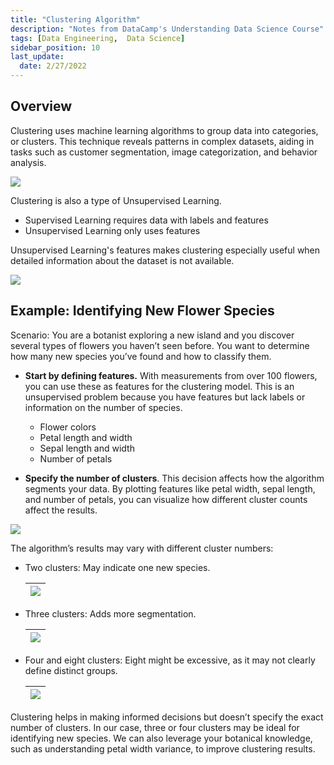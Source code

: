 ```yaml
---
title: "Clustering Algorithm"
description: "Notes from DataCamp's Understanding Data Science Course"
tags: [Data Engineering,  Data Science]
sidebar_position: 10
last_update:
  date: 2/27/2022
---
```


## Overview 

Clustering uses machine learning algorithms to group data into categories, or clusters. This technique reveals patterns in complex datasets, aiding in tasks such as customer segmentation, image categorization, and behavior analysis.

<div class="img-center"> 

![](/img/docs/data-engg-clustering-algorithm.png)

</div>

Clustering is also a type of Unsupervised Learning. 

- Supervised Learning requires data with labels and features
- Unsupervised Learning only uses features

Unsupervised Learning's features makes clustering especially useful when detailed information about the dataset is not available.

<div class="img-center"> 

![](/img/docs/data-engg-supervised-vs-unsupervised-differences.png)

</div>


## Example: Identifying New Flower Species

Scenario: You are a botanist exploring a new island and you discover several types of flowers you haven’t seen before. You want to determine how many new species you’ve found and how to classify them. 

- **Start by defining features.** With measurements from over 100 flowers, you can use these as features for the clustering model. This is an unsupervised problem because you have features but lack labels or information on the number of species.

    - Flower colors 
    - Petal length and width
    - Sepal length and width
    - Number of petals

- **Specify the number of clusters**. This decision affects how the algorithm segments your data. By plotting features like petal width, sepal length, and number of petals, you can visualize how different cluster counts affect the results.

![](/img/docs/data-engg-specify-number-of-clusters.png)

The algorithm’s results may vary with different cluster numbers:

- Two clusters: May indicate one new species.

    |![](/img/docs/data-engg-specify-2-clusters.png)|
    |-|

- Three clusters: Adds more segmentation.

    |![](/img/docs/data-engg-specify-3-clusters.png)|
    |-|

- Four and eight clusters: Eight might be excessive, as it may not clearly define distinct groups.

    |![](/img/docs/data-engg-specify-4-8-clusters.png)|
    |-|

Clustering helps in making informed decisions but doesn’t specify the exact number of clusters. In our case, three or four clusters may be ideal for identifying new species. We can also leverage your botanical knowledge, such as understanding petal width variance, to improve clustering results.


